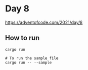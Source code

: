 # Day 8

https://adventofcode.com/2021/day/8

## How to run

```
cargo run

# To run the sample file
cargo run -- --sample
```
